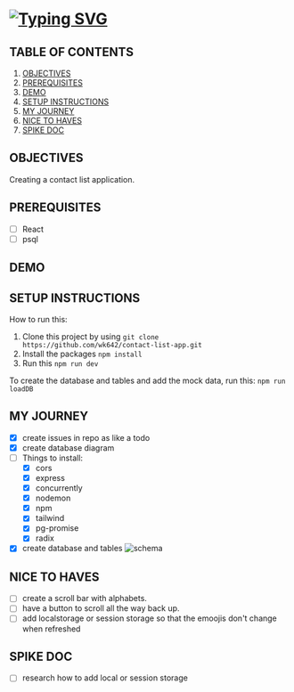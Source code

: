 # [![Typing SVG](https://readme-typing-svg.demolab.com?font=Fira+Code&weight=600&size=20&pause=5000&center=true&vCenter=true&multiline=true&lines=CONTACT+LIST+APP)](https://git.io/typing-svg)

## TABLE OF CONTENTS 
1. [OBJECTIVES](#objectives)
2. [PREREQUISITES](#prerequisites)
3. [DEMO](#demo)
4. [SETUP INSTRUCTIONS](#setup)
5. [MY JOURNEY](#journey)
6. [NICE TO HAVES](#nice)
7. [SPIKE DOC](#spike)

## OBJECTIVES <a name="objectives"></a>
Creating a contact list application.

## PREREQUISITES <a name="prerequisites"></a>
- [ ] React
- [ ] psql

## DEMO <a name="demo"></a>

## SETUP INSTRUCTIONS <a name="setup"></a>
How to run this: 
1. Clone this project by using `git clone https://github.com/wk642/contact-list-app.git`  
2. Install the packages `npm install`
3. Run this `npm run dev`

To create the database and tables and add the mock data, run this:
`npm run loadDB`

## MY JOURNEY <a name="journey"></a>
- [x] create issues in repo as like a todo
- [x] create database diagram
- [ ] Things to install:
  - [x] cors
  - [x] express
  - [x] concurrently
  - [x] nodemon
  - [x] npm
  - [x] tailwind
  - [x] pg-promise
  - [x] radix

- [x] create database and tables
![schema](https://github.com/user-attachments/assets/8b0a5ab0-3928-427a-9cf2-200ff8724f4f)

## NICE TO HAVES <a name="nice"></a>
- [ ] create a scroll bar with alphabets.
- [ ] have a button to scroll all the way back up.
- [ ] add localstorage or session storage so that the emoojis don't change when refreshed
## SPIKE DOC <a name="spike"></a>
- [ ] research how to add local or session storage